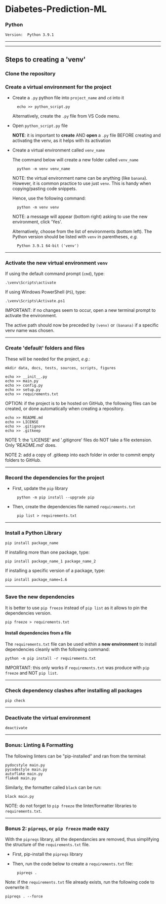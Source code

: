 # Diabetes-Prediction-ML

### Python

    Version:  Python 3.9.1

---

---

## Steps to creating a 'venv'

### Clone the repository
### Create a virtual environment for the project

- Create a ```.py``` python file into ```project_name``` and ```cd``` into it

        echo >> python_script.py

    Alternatively, create the ```.py``` file from VS Code menu.

- Open ```python_script.py``` file

    **NOTE**: it is important to **create** AND **open** a ```.py``` file BEFORE creating and activating the venv, as it helps with its activation

- Create a virtual environment called ```venv_name```

    The command below will create a new folder called ```venv_name```

        python -m venv venv_name

    NOTE: the virtual environment name can be anything (like ```banana```).
    However, it is common practice to use just ```venv```. This is handy when copying/pasting code snippets.

    Hence, use the following command:

        python -m venv venv

    NOTE: a message will appear (bottom right) asking to use the new environment, click 'Yes'.

    Alternatively, choose from the list of environments (bottom left). The Python version should be listed with ```venv``` in parentheses, *e.g.*

        Python 3.9.1 64-bit ('venv')

---

### Activate the new virtual environment ```venv```

If using the default command prompt (```cmd```), type:

    .\venv\Scripts\activate

If using Windows PowerShell (```PS```), type:

    .\venv\Scripts\Activate.ps1

IMPORTANT: if no changes seem to occur, open a new terminal prompt to activate the environment.

The active path should now be preceded by ```(venv)``` or ```(banana)``` if a specific venv name was chosen.

---

### Create 'default' folders and files

These will be needed for the project, *e.g.*:

    mkdir data, docs, tests, sources, scripts, figures
    
    echo >> __init__.py
    echo >> main.py
	echo >> config.py
	echo >> setup.py
    echo >> requirements.txt

OPTION: if the project is to be hosted on GitHub, the following files can be created, or done automatically when creating a repository.

    echo >> README.md
    echo >> LICENSE
    echo >> .gitignore
    echo >> .gitkeep

NOTE 1: the 'LICENSE' and '.gitignore' files do NOT take a file extension. Only 'README.md' does.

NOTE 2: add a copy of .gitkeep into each folder in order to commit empty folders to GitHub.

---

### Record the dependencies for the project

- First, update the ```pip``` library

        python -m pip install --upgrade pip

- Then, create the dependencies file named ```requirements.txt```

        pip list > requirements.txt

---

### Install a Python Library

    pip install package_name

If installing more than one package, type:

    pip install package_name_1 package_name_2

If installing a specific version of a package, type:

    pip install package_name=1.6

---

### Save the new dependencies

It is better to use ```pip freeze``` instead of ```pip list``` as it allows to pin the dependencies version.

    pip freeze > requirements.txt

#### Install dependencies from a file

The ```requirements.txt``` file can be used within a **new environment** to install dependencies cleanly with the following command:

    python -m pip install -r requirements.txt

IMPORTANT: this only works if ```requirements.txt``` was produce with ```pip freeze``` and NOT ```pip list```.

---

### Check dependency clashes after installing all packages

    pip check

---

### Deactivate the virtual environment

    deactivate

---

### Bonus: Linting & Formatting

The following linters can be "pip-installed" and ran from the terminal:

    pydocstyle main.py
    pycodestyle main.py
    autoflake main.py
    flake8 main.py

Similarly, the formatter called `black` can be run:

    black main.py

NOTE: do not forget to `pip freeze` the linter/formatter libraries to `requirements.txt`.

---

### Bonus 2: `pipreqs`, or `pip freeze` made eazy

With the `pipreqs` library, all the dependancies are removed, thus simplifying the structure of the `requirements.txt` file.

- First, pip-install the `pipreqs` library

- Then, run the code below to create a `requirements.txt` file:

        pipreqs .

Note: if the `requirements.txt` file already exists, run the following code to overwrite it:

    pipreqs . --force


